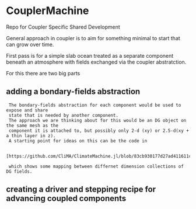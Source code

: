 # CouplerMachine
Repo for Coupler Specific Shared Development

General approach in coupler is to aim for something minimal to start that can grow over time.

First pass is for a simple slab ocean treated as a separate component beneath an atmosphere with
fields exchanged via the coupler abstratction. 

For this there are two big parts

## adding a bondary-fields abstraction
     The bondary-fields abstraction for each component would be used to expose and share
     state that is needed by another component. 
     The approach we are thinking about for this would be an DG object on the same mesh as the 
     component it is attached to, but possibly only 2-d (xy) or 2.5-d(xy + a thin layer in z).
     A starting point for ideas on this can be the code in 
     
        [https://github.com/CliMA/ClimateMachine.jl/blob/83cb930177d27ad411611c1aaaad68aec38ce4ec/src/Ocean/SplitExplicit01/Communication.jl#L191]
        
     which shows some mapping between differnet dimension collections of DG fields.
       
     
## creating a driver and stepping recipe for advancing coupled components
 
